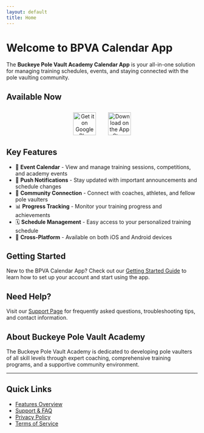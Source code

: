 ```yaml
---
layout: default
title: Home
---
```


# Welcome to BPVA Calendar App

The **Buckeye Pole Vault Academy Calendar App** is your all-in-one solution for managing training schedules, events, and staying connected with the pole vaulting community.

## Available Now

<div style="text-align: center; margin: 2em 0;">
  <a href="#" style="display: inline-block; margin: 0 1em;">
    <img src="https://upload.wikimedia.org/wikipedia/commons/7/78/Google_Play_Store_badge_EN.svg" alt="Get it on Google Play" height="60">
  </a>
  <a href="#" style="display: inline-block; margin: 0 1em;">
    <img src="https://upload.wikimedia.org/wikipedia/commons/3/3c/Download_on_the_App_Store_Badge.svg" alt="Download on the App Store" height="60">
  </a>
</div>

## Key Features

- 📅 **Event Calendar** - View and manage training sessions, competitions, and academy events
- 🔔 **Push Notifications** - Stay updated with important announcements and schedule changes
- 👥 **Community Connection** - Connect with coaches, athletes, and fellow pole vaulters
- 📊 **Progress Tracking** - Monitor your training progress and achievements
- 🗓️ **Schedule Management** - Easy access to your personalized training schedule
- 📱 **Cross-Platform** - Available on both iOS and Android devices

## Getting Started

New to the BPVA Calendar App? Check out our [Getting Started Guide](getting-started) to learn how to set up your account and start using the app.

## Need Help?

Visit our [Support Page](support) for frequently asked questions, troubleshooting tips, and contact information.

## About Buckeye Pole Vault Academy

The Buckeye Pole Vault Academy is dedicated to developing pole vaulters of all skill levels through expert coaching, comprehensive training programs, and a supportive community environment.

---

## Quick Links

- [Features Overview](features)
- [Support & FAQ](support)
- [Privacy Policy](privacy)
- [Terms of Service](terms)
